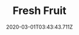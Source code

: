 ---
templateKey: blog-post
featuredpost: false
date: 2020-03-01T03:43:43.711Z
featuredimage: /img/quest_bg4.png
imgBg: quest_bg4
title: Fresh Fruit
description: Emily wants a taste of spring. She's asking for a fresh apricot.
reward: 600 & 1 Friendship heart
tags:
  - Mail Spring 6 Year 2 Bring Emily an Apricot.
---